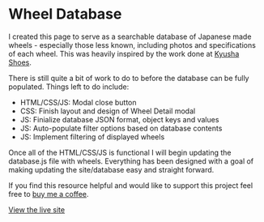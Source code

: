 # Wheel Database

I created this page to serve as a searchable database of Japanese made wheels - especially those less known, including photos and specifications of each wheel. This was heavily inspired by the work done at [Kyusha Shoes](https://www.kyushashoes.com).

There is still quite a bit of work to do to before the database can be fully populated. Things left to do include:
* HTML/CSS/JS: Modal close button
* CSS: Finish layout and design of Wheel Detail modal
* JS: Finialize database JSON format, object keys and values
* JS: Auto-populate filter options based on database contents
* JS: Implement filtering of displayed wheels

Once all of the HTML/CSS/JS is functional I will begin updating the database.js file with wheels. Everything has been designed with a goal of making updating the site/database easy and straight forward.

If you find this resource helpful and would like to support this project feel free to [buy me a coffee](https://paypal.me/chrisephoto).

[View the live site](https://chrisephoto.github.io/wheel-database/)
